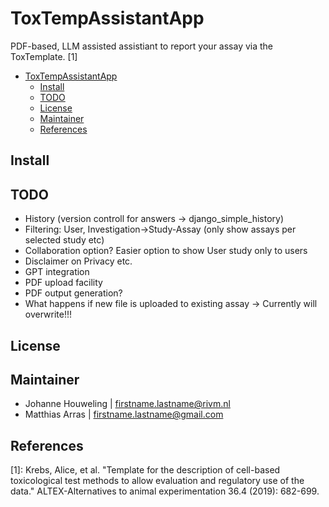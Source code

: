 # ToxTempAssistantApp
PDF-based, LLM assisted assistiant to report your assay via the ToxTemplate. [1]

- [ToxTempAssistantApp](#toxtempassistantapp)
  - [Install](#install)
  - [TODO](#todo)
  - [License](#license)
  - [Maintainer](#maintainer)
  - [References](#references)

## Install
## TODO
- History (version controll for answers -> django_simple_history)
- Filtering: User, Investigation->Study-Assay (only show assays per selected study etc)
- Collaboration option? Easier option to show User study only to users
- Disclaimer on Privacy etc.
- GPT integration
- PDF upload facility
- PDF output generation?
- What happens if new file is uploaded to existing assay -> Currently will overwrite!!! 
## License

## Maintainer
- Johanne Houweling | firstname.lastname@rivm.nl
- Matthias Arras | firstname.lastname@gmail.com
## References
[1]: Krebs, Alice, et al. "Template for the description of cell-based toxicological test methods to allow evaluation and regulatory use of the data." ALTEX-Alternatives to animal experimentation 36.4 (2019): 682-699.